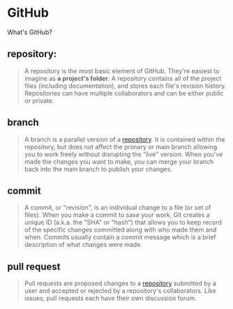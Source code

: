 # GitHub
What's GitHub?

## repository: 

> A repository is the most basic element of GitHub. They're easiest to imagine as **a project's folder**. A repository contains all of the project files (including documentation), and stores each file's revision history. Repositories can have multiple collaborators and can be either public or private.

## branch

> A branch is a parallel version of a [repository](#repository). It is contained within the repository, but does not affect the primary or main branch allowing you to work freely without disrupting the "live" version. When you've made the changes you want to make, you can merge your branch back into the main branch to publish your changes.

## commit

> A commit, or "revision", is an individual change to a file (or set of files). When you make a commit to save your work, Git creates a unique ID (a.k.a. the "SHA" or "hash") that allows you to keep record of the specific changes committed along with who made them and when. Commits usually contain a commit message which is a brief description of what changes were made.

## pull request

> Pull requests are proposed changes to a [repository](#repository) submitted by a user and accepted or rejected by a repository's collaborators. Like issues, pull requests each have their own discussion forum.